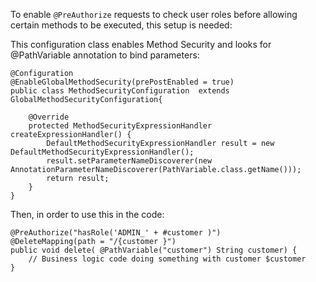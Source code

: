 To enable `@PreAuthorize` requests to check user roles before allowing certain methods to be executed, this setup is needed:

This configuration class enables Method Security and looks for @PathVariable annotation to bind parameters:
```
@Configuration
@EnableGlobalMethodSecurity(prePostEnabled = true)
public class MethodSecurityConfiguration  extends GlobalMethodSecurityConfiguration{
	
    @Override
    protected MethodSecurityExpressionHandler createExpressionHandler() {
        DefaultMethodSecurityExpressionHandler result = new DefaultMethodSecurityExpressionHandler();
        result.setParameterNameDiscoverer(new AnnotationParameterNameDiscoverer(PathVariable.class.getName()));
        return result;
    }	
}
```
Then, in order to use this in the code:

```
@PreAuthorize("hasRole('ADMIN_' + #customer )")
@DeleteMapping(path = "/{customer }")
public void delete( @PathVariable("customer") String customer) {
	// Business logic code doing something with customer $customer 
}
```

	   
